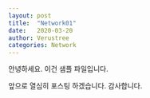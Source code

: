 ```yaml
---
layout: post
title:  "Network01"
date:   2020-03-20
author: Verustree
categories: Network
---
```


안녕하세요.  이건 샘플 파일입니다.

앞으로 열심히 포스팅 하겠습니다.
감사합니다.
